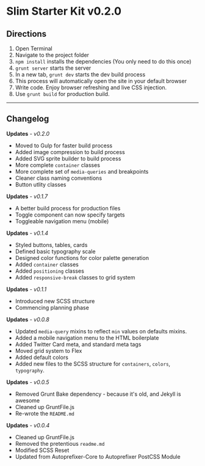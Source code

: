 # Slim Starter Kit v0.2.0

## Directions  

1. Open Terminal  
2. Navigate to the project folder  
3. `npm install` installs the dependencies (You only need to do this once)  
4. `grunt server` starts the server  
5. In a new tab, `grunt dev` starts the dev build process  
6. This process will automatically open the site in your default browser  
7. Write code. Enjoy browser refreshing and live CSS injection.   
8. Use `grunt build` for production build.

----


## Changelog

__Updates__ - *v0.2.0*
- Moved to Gulp for faster build process
- Added image compression to build process
- Added SVG sprite builder to build process
- More complete `container` classes
- More complete set of `media-queries` and breakpoints
- Cleaner class naming conventions
- Button utlity classes

__Updates__ - *v0.1.7*
- A better build process for production files
- Toggle component can now specify targets
- Toggleable navigation menu (mobile)

__Updates__ - *v0.1.4*
- Styled buttons, tables, cards
- Defined basic typography scale
- Designed color functions for color palette generation
- Added `container` classes
- Added `positioning` classes
- Added `responsive-break` classes to grid system

__Updates__ - *v0.1.1*
- Introduced new SCSS structure
- Commencing planning phase

__Updates__ - *v0.0.8*
- Updated `media-query` mixins to reflect `min` values on defaults mixins.
- Added a mobile navigation menu to the HTML boilerplate
- Added Twitter Card meta, and standard meta tags
- Moved grid system to Flex
- Added default colors
- Added new files to the SCSS structure for `containers`, `colors`, `typography`.

__Updates__ - *v0.0.5*
- Removed Grunt Bake dependency - because it's old, and Jekyll is awesome
- Cleaned up GruntFile.js
- Re-wrote the `README.md`

__Updates__ - *v0.0.4*
- Cleaned up GruntFile.js
- Removed the pretentious `readme.md`
- Modified SCSS Reset
- Updated from Autoprefixer-Core to Autoprefixer PostCSS Module